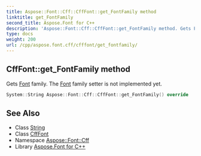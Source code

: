 ```yaml
---
title: Aspose::Font::Cff::CffFont::get_FontFamily method
linktitle: get_FontFamily
second_title: Aspose.Font for C++
description: 'Aspose::Font::Cff::CffFont::get_FontFamily method. Gets Font family. The Font family setter is not implemented yet in C++.'
type: docs
weight: 200
url: /cpp/aspose.font.cff/cfffont/get_fontfamily/
---
```

## CffFont::get_FontFamily method


Gets [Font](../../../aspose.font/font/) family. The [Font](../../../aspose.font/font/) family setter is not implemented yet.

```cpp
System::String Aspose::Font::Cff::CffFont::get_FontFamily() override
```

## See Also

* Class [String](../../../system/string/)
* Class [CffFont](../)
* Namespace [Aspose::Font::Cff](../../)
* Library [Aspose.Font for C++](../../../)
